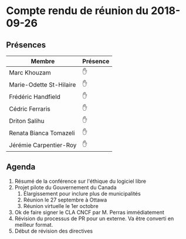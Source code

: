 # Compte rendu de réunion du 2018-09-26

## Présences
<!---
Présent: &#x270B;
Absent: &#x1F464;
-->
Membre|Présence
-------|--------
Marc Khouzam | &#x270B;
Marie-Odette St-Hilaire | &#x270B;
Frédéric Handfield | &#x270B;
Cédric Ferraris | &#x270B;
Driton Salihu | &#x270B;
Renata Bianca Tomazeli | &#x270B;
Jérémie Carpentier-Roy | &#x270B;


## Agenda
1. Résumé de la conférence sur l'éthique du logiciel libre
1. Projet pilote du Gouvernement du Canada
    1. Élargissement pour inclure plus de municipalités
    1. Réunion le 27 septembre à Ottawa
    1. Réunion virtuelle le 1er octobre
1. Ok de faire signer le CLA CNCF par M. Perras immédiatement
1. Révision du processus de PR pour un externe. Va être converti en meilleur format.
1. Début de révision des directives

